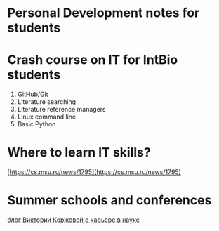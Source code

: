 # Personal Development notes for students

# Crash course on IT for IntBio students

1. GitHub/Git
2. Literature searching
3. Literature reference managers
4. Linux command line
5. Basic Python



# Where to learn IT skills?
[https://cs.msu.ru/news/1795](https://cs.msu.ru/news/1795)

# Summer schools and conferences
[блог Виктории Коржовой о карьере в науке](https://vk.com/science_career)

